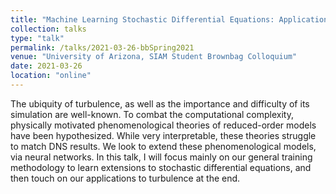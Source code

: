 ```yaml
---
title: "Machine Learning Stochastic Differential Equations: Applications in Reduced Order Models of Turbulence"
collection: talks
type: "talk"
permalink: /talks/2021-03-26-bbSpring2021
venue: "University of Arizona, SIAM Student Brownbag Colloquium"
date: 2021-03-26
location: "online"
---
```


The ubiquity of turbulence, as well as the importance and difficulty of its simulation are well-known. To combat the computational complexity, physically motivated phenomenological theories of reduced-order models have been hypothesized. While very interpretable, these theories struggle to match DNS results. We look to extend these phenomenological models, via neural networks. In this talk, I will focus mainly on our general training methodology to learn extensions to stochastic differential equations, and then touch on our applications to turbulence at the end.
